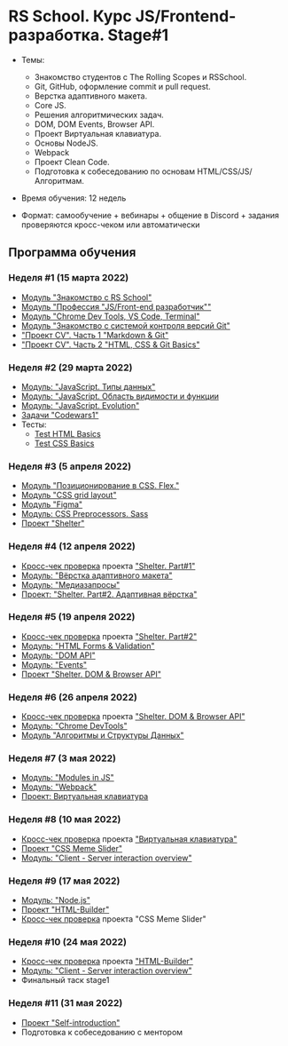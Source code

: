 # RS School. Курс JS/Frontend-разработка. Stage#1
- Темы:
    - Знакомство студентов с The Rolling Scopes и RSSchool.
    - Git, GitHub, оформление commit и pull request.
    - Верстка адаптивного макета.
    - Core JS.
    - Решения алгоритмических задач.
    - DOM, DOM Events, Browser API.
    - Проект Виртуальная клавиатура.
    - Основы NodeJS.
    - Webpack
    - Проект Clean Code.
    - Подготовка к собеседованию по основам HTML/CSS/JS/Алгоритмам.

- Время обучения: 12 недель
- Формат: самообучение + вебинары + общение в Discord + задания проверяются кросс-чеком или автоматически

## Программа обучения
### Неделя #1 (15 марта 2022)
- [Модуль "Знакомство с RS School"](https://github.com/rolling-scopes-school/tasks/tree/master/stage1/modules/rs-school-intro/)
- [Модуль "Профессия \"JS/Front-end разработчик\""](https://github.com/rolling-scopes-school/tasks/tree/master/stage1/modules/js-fe-developer/)
- [Модуль "Chrome Dev Tools, VS Code, Terminal"](https://github.com/rolling-scopes-school/tasks/tree/master/stage1/modules/basic-tools/)
- [Модуль "Знакомство с системой контроля версий Git"](https://github.com/rolling-scopes-school/tasks/tree/master/stage1/modules/git/) 
- ["Проект CV". Часть 1 "Markdown & Git"](https://github.com/rolling-scopes-school/tasks/tree/master/tasks/cv/git-markdown.md)
- ["Проект CV". Часть 2 "HTML, CSS & Git Basics"](https://github.com/rolling-scopes-school/tasks/tree/master/tasks/cv/html-css-git.md)

### Неделя #2 (29 марта 2022)
- [Модуль: "JavaScript. Типы данных"](https://github.com/rolling-scopes-school/tasks/tree/master/stage1/modules/js-basics/)
- [Модуль: "JavaScript. Область видимости и функции](https://github.com/rolling-scopes-school/tasks/tree/master/stage1/modules/functions/) 
- [Модуль: "JavaScript. Evolution"](https://github.com/rolling-scopes-school/tasks/tree/master/stage1/modules/js-evolution/)
- [Задачи "Codewars1"](https://github.com/rolling-scopes-school/tasks/tree/master/tasks/codewars/Codewars1-2022Q3.md)
- Тесты:
    - [Test HTML Basics](https://github.com/rolling-scopes-school/tasks/tree/master/stage0/modules/html-basics/)
    - [Test CSS Basics](https://github.com/rolling-scopes-school/tasks/tree/master/stage0/modules/css-basics/)

### Неделя #3 (5 апреля 2022)
- [Модуль "Позиционирование в CSS. Flex."](https://github.com/rolling-scopes-school/tasks/tree/master/stage1/modules/css-positioning/)
- [Модуль "CSS grid layout"](https://github.com/rolling-scopes-school/tasks/tree/master/stage1/modules/css-grid/)
- [Модуль "Figma"](https://github.com/rolling-scopes-school/tasks/tree/master/stage1/modules/figma/)
- [Модуль: CSS Preprocessors. Sass](https://github.com/rolling-scopes-school/tasks/tree/master/stage1/modules/sass/)
- [Проект "Shelter"](https://github.com/rolling-scopes-school/tasks/tree/master/stage1/stream1/shelter)

### Неделя #4 (12 апреля 2022)
- [Кросс-чек проверка](https://docs.rs.school/#/cross-check-flow) проекта ["Shelter. Part#1"](https://github.com/rolling-scopes-school/tasks/tree/master/stage1/stream1/shelter#неделя-1)
- [Модуль: "Вёрстка адаптивного макета"](https://github.com/rolling-scopes-school/tasks/tree/master/stage1/modules/responsive-web-design/)
- [Модуль: "Медиазапросы"](https://github.com/rolling-scopes-school/tasks/tree/master/stage1/modules/media-queries/)
- [Проект: "Shelter. Part#2. Адаптивная вёрстка"](https://github.com/rolling-scopes-school/tasks/tree/master/stage1/stream1/shelter#неделя-2)

### Неделя #5 (19 апреля 2022)
- [Кросс-чек проверка](https://docs.rs.school/#/cross-check-flow) проекта ["Shelter. Part#2"](https://github.com/rolling-scopes-school/tasks/tree/master/stage1/stream1/shelter#неделя-2)
- [Модуль: "HTML Forms & Validation"](https://github.com/rolling-scopes-school/tasks/tree/master/stage1//modules/html-form/)
- [Модуль: "DOM API"](https://github.com/rolling-scopes-school/tasks/tree/master/stage1/modules/dom-api/)
- [Модуль: "Events"](https://github.com/rolling-scopes-school/tasks/tree/master/stage1/modules/events/)
- [Проект "Shelter. DOM & Browser API"](https://github.com/rolling-scopes-school/tasks/tree/master/stage1/stream1/shelter#неделя-3) 

### Неделя #6 (26 апреля 2022)
- [Кросс-чек проверка](https://docs.rs.school/#/cross-check-flow) проекта ["Shelter. DOM & Browser API"](https://github.com/rolling-scopes-school/tasks/tree/master/stage1/stream1/shelter#неделя-3)
- [Модуль: "Chrome DevTools"](https://github.com/rolling-scopes-school/tasks/tree/master/stage1/modules/chrome-devtools/)
- [Модуль "Алгоритмы и Структуры Данных"](https://github.com/rolling-scopes-school/tasks/tree/master/stage1/modules/data-structures/)

### Неделя #7 (3 мая 2022)
- [Модуль: "Modules in JS"](https://github.com/rolling-scopes-school/tasks/tree/master/stage1/modules/modules-in-js/)
- [Модуль: "Webpack"](https://github.com/rolling-scopes-school/tasks/tree/master/stage1/modules/webpack/)
- [Проект: Виртуальная клавиатура](https://github.com/rolling-scopes-school/tasks/tree/master/tasks/virtual-keyboard/virtual-keyboard-en.md)

### Неделя #8 (10 мая 2022)
- [Кросс-чек проверка](https://docs.rs.school/#/cross-check-flow) проекта ["Виртуальная клавиатура"](https://github.com/rolling-scopes-school/tasks/tree/master/tasks/virtual-keyboard/virtual-keyboard-en.md)
- [Проект "CSS Meme Slider"](https://github.com/rolling-scopes-school/tasks/tree/master/tasks/css-meme-slider) 
- [Модуль: "Client - Server interaction overview"](https://github.com/rolling-scopes-school/tasks/tree/master/stage1/modules/client-server)

### Неделя #9 (17 мая 2022)
- [Модуль: "Node.js"](https://github.com/rolling-scopes-school/tasks/tree/master/stage1/modules/node-materials/)
- [Проект "HTML-Builder"](https://github.com/rolling-scopes-school/tasks/tree/master/stage1/modules/html-builder/)
- [Кросс-чек проверка](https://docs.rs.school/#/cross-check-flow) проекта "CSS Meme Slider"

### Неделя #10 (24 мая 2022)
- [Кросс-чек проверка](https://docs.rs.school/#/cross-check-flow) проекта ["HTML-Builder"](https://github.com/rolling-scopes-school/tasks/tree/master/stage1/modules/html-builder/)
- [Модуль: "Client - Server interaction overview"](https://github.com/rolling-scopes-school/tasks/tree/master/stage1/modules/client-server)
- Финальный таск stage1

### Неделя #11 (31 мая 2022)
- [Проект "Self-introduction"](https://github.com/rolling-scopes-school/tasks/tree/master/stage1/modules/self-introduction/)
- Подготовка к собеседованию с ментором
